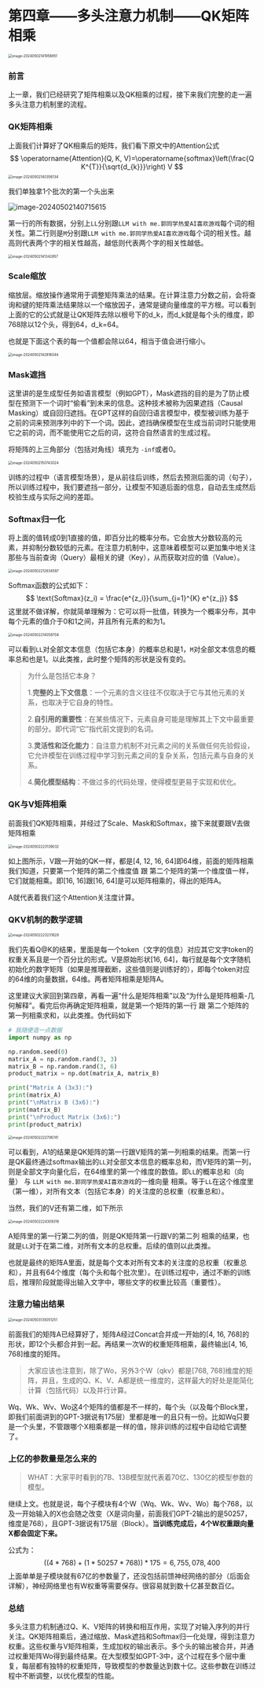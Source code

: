 # 第四章——多头注意力机制——QK矩阵相乘

<img src="../assets/image-20240502141958851.png" alt="image-20240502141958851" style="zoom:50%;" />

### 前言

上一章，我们已经研究了矩阵相乘以及QK相乘的过程，接下来我们完整的走一遍多头注意力机制里的流程。



### QK矩阵相乘

上面我们计算好了QK相乘后的矩阵，我们看下原文中的Attention公式
$$
\operatorname{Attention}(Q, K, V)=\operatorname{softmax}\left(\frac{Q K^{T}}{\sqrt{d_{k}}}\right) V
$$
<img src="../assets/image-20240502140356134.png" alt="image-20240502140356134" style="zoom:50%;" />

我们单独拿1个批次的第一个头出来

![image-20240502140715615](../assets/image-20240502140715615.png)

第一行的所有数据，分别上`LL`分别跟`LLM with me.郭同学热爱AI喜欢游戏`每个词的相关性。第二行则是`M`分别跟`LLM with me.郭同学热爱AI喜欢游戏`每个词的相关性。越高则代表两个字的相关性越高，越低则代表两个字的相关性越低。

<img src="../assets/image-20240502141342857.png" alt="image-20240502141342857" style="zoom:50%;" />



### Scale缩放

缩放层。缩放操作通常用于调整矩阵乘法的结果。在计算注意力分数之前，会将查询和键的矩阵乘法结果除以一个缩放因子，通常是键向量维度的平方根。可以看到上面的它的公式就是让QK矩阵去除以根号下的d_k，而d_k就是每个头的维度，即768除以12个头，得到64，d_k=64。

也就是下面这个表的每一个值都会除以64，相当于值会进行缩小。

<img src="../assets/image-20240502142816044.png" alt="image-20240502142816044" style="zoom:50%;" />



### Mask遮挡

这里讲的是生成型任务如语言模型（例如GPT），Mask遮挡的目的是为了防止模型在预测下一个词时“偷看”到未来的信息。这种技术被称为因果遮挡（Causal Masking）或自回归遮挡。在GPT这样的自回归语言模型中，模型被训练为基于之前的词来预测序列中的下一个词。因此，遮挡确保模型在生成当前词时只能使用它之前的词，而不能使用它之后的词，这符合自然语言的生成过程。

将矩阵的上三角部分（包括对角线）填充为 `-inf`或者0。

<img src="../assets/image-20240502150743024.png" alt="image-20240502150743024" style="zoom:50%;" />

训练的过程中（语言模型场景），是从前往后训练，然后去预测后面的词（句子），所以训练过程中，我们要遮挡一部分，让模型不知道后面的信息，自动去生成然后校验生成与实际之间的差距。



### Softmax归一化

将上面的值转成0到1直接的值，即百分比的概率分布。它会放大分数较高的元素，并抑制分数较低的元素。在注意力机制中，这意味着模型可以更加集中地关注那些与当前查询（Query）最相关的键（Key），从而获取对应的值（Value）。

<img src="../assets/image-20240502212834597.png" alt="image-20240502212834597" style="zoom:50%;" />

Softmax函数的公式如下：
$$
\text{Softmax}(z_i) = \frac{e^{z_i}}{\sum_{j=1}^{K} e^{z_j}}
$$
这里就不做详解，你就简单理解为：它可以将一批值，转换为一个概率分布，其中每个元素的值介于0和1之间，并且所有元素的和为1。

<img src="../assets/image-20240502214058704.png" alt="image-20240502214058704" style="zoom:50%;" />

可以看到`LL`对全部文本信息（包括它本身）的概率总和是1，`M`对全部文本信息的概率总和也是1。以此类推，此时整个矩阵的形状是没有变的。

> 为什么是包括它本身？
>
> 1.**完整的上下文信息**：一个元素的含义往往不仅取决于它与其他元素的关系，也取决于它自身的特性。
>
> 2.**自引用的重要性**：在某些情况下，元素自身可能是理解其上下文中最重要的部分。即代词“它”指代前文提到的名词。
>
> 3.**灵活性和泛化能力**：自注意力机制不对元素之间的关系做任何先验假设，它允许模型在训练过程中学习到元素之间的复杂关系，包括元素与自身的关系。
>
> 4.**简化模型结构**：不做过多的代码处理，使得模型更易于实现和优化。



### QK与V矩阵相乘

前面我们QK矩阵相乘，并经过了Scale、Mask和Softmax，接下来就要跟V去做矩阵相乘

<img src="../assets/image-20240502223139032.png" alt="image-20240502223139032" style="zoom:50%;" />

如上图所示，V跟一开始的QK一样，都是[4, 12, 16, 64]即64维，前面的矩阵相乘我们知道，只要第一个矩阵的第二个维度值 跟 第二个矩阵的第一个维度值一样，它们就能相乘。即[16, 16]跟[16, 64]是可以矩阵相乘的，得出的矩阵A。

A就代表着我们这个Attention关注度计算。



### QKV机制的数学逻辑

<img src="../assets/image-20240502223231828.png" alt="image-20240502223231828" style="zoom:50%;" />

我们先看Q@K的结果，里面是每一个token（文字的信息）对应其它文字token的权重关系且是一个百分比的形式。V是原始形状[16, 64]，每行就是每个文字随机初始化的数字矩阵（如果是推理截断，这些值则是训练好的），即每个token对应的64维的向量数据，64维。两者矩阵相乘是矩阵A。

这里建议大家回到第四章，再看一遍“什么是矩阵相乘”以及“为什么是矩阵相乘-几何解释”。看完后你再确定矩阵相乘，就是第一个矩阵的第一行 跟 第二个矩阵的第一列相乘求和，以此类推。伪代码如下

~~~python
# 我随便造一点数据
import numpy as np

np.random.seed(0)
matrix_A = np.random.rand(3, 3)
matrix_B = np.random.rand(3, 6)
product_matrix = np.dot(matrix_A, matrix_B)

print("Matrix A (3x3):")
print(matrix_A)
print("\nMatrix B (3x6):")
print(matrix_B)
print("\nProduct Matrix (3x6):")
print(product_matrix)
~~~

<img src="../assets/image-20240502222706741.png" alt="image-20240502222706741" style="zoom:50%;" />

可以看到，A1的结果是QK矩阵的第一行跟V矩阵的第一列相乘的结果。而第一行是QK最终通过softmax输出的`LL`对全部文本信息的概率总和，而V矩阵的第一列，则是全部文字向量化后，在64维里的第一个维度的数值。即`LL`的概率总和（向量） 与 `LLM with me.郭同学热爱AI喜欢游戏`的一维向量 相乘。等于`LL`在这个维度里（第一维），对所有文本（包括它本身）的关注度的总权重（权重总和）。

当然，我们的V还有第二维，如下所示

<img src="../assets/image-20240502224309316.png" alt="image-20240502224309316" style="zoom:50%;" />

A矩阵里的第一行第二列的值，则是QK矩阵第一行跟V的第二列 相乘的结果，也就是`LL`对于在第二维，对所有文本的总权重。后续的值则以此类推。

也就是最终的矩阵A里面，就是每个文本对所有文本的关注度的总权重（权重总和），并且有64个维度（每个头和每个批次里）。在训练过程中，通过不断的训练后，推理阶段就能得出输入文字中，哪些文字的权重比较高（重要性）。



### 注意力输出结果

<img src="../assets/image-20240503135051251.png" alt="image-20240503135051251" style="zoom:50%;" />

前面我们的矩阵A已经算好了，矩阵A经过Concat合并成一开始的[4, 16, 768]的形状，即12个头都合并到一起。再结果一次W的权重矩阵相乘，最终输出[4, 16, 768]维度的矩阵。

> 大家应该也注意到，除了Wo，另外3个W（qkv）都是[768, 768]维度的矩阵，并且，生成的Q、K、V、A都是统一维度的，这样最大的好处是能简化计算（包括代码）以及并行计算。

Wq、Wk、Wv、Wo这4个矩阵的值都是不一样的，每个头（以及每个Block里，即我们前面讲到的GPT-3据说有175层）里都是唯一的且只有一份。比如Wq只要是一个头里，不管跟哪个X相乘都是一样的值，除非训练的过程中自动给它调整了。



### 上亿的参数量是怎么来的

> WHAT：大家平时看到的7B、13B模型就代表着70亿、130亿的模型参数的模型。

继续上文。也就是说，每个子模块有4个W（Wq、Wk、Wv、Wo）每个768，以及一开始输入的X也会随之改变（X是词向量，前面我们GPT-2输出的是50257，维度是768），且GPT-3据说有175层（Block）。**当训练完成后，4个W权重跟向量X都会固定下来。**

公式为：
$$
((4*768)+(1*50257*768))*175 = 6,755,078,400
$$
上面单单是子模块就有67亿的参数量了，还没包括前馈神经网络的部分（后面会详解），神经网络里也有W权重等需要保存。很容易就到数十亿甚至数百亿。



### 总结

多头注意力机制通过Q、K、V矩阵的转换和相互作用，实现了对输入序列的并行关注。QK矩阵相乘后，通过缩放、Mask遮挡和Softmax归一化处理，得到注意力权重。这些权重与V矩阵相乘，生成加权的输出表示。多个头的输出被合并，并通过权重矩阵Wo得到最终结果。在大型模型如GPT-3中，这个过程在多个层中重复，每层都有独特的权重矩阵，导致模型的参数量达到数十亿。这些参数在训练过程中不断调整，以优化模型的性能。
